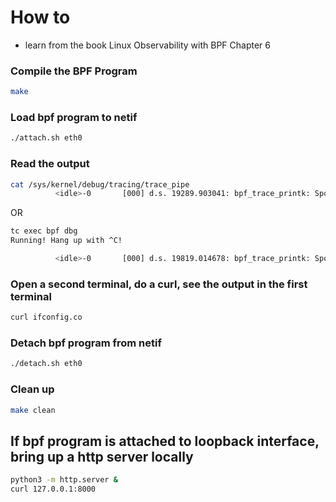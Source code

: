 # How to
- learn from the book Linux Observability with BPF Chapter 6
### Compile the BPF Program
```bash
make
```
### Load bpf program to netif 
```bash
./attach.sh eth0
```
### Read the output
```bash
cat /sys/kernel/debug/tracing/trace_pipe
          <idle>-0       [000] d.s. 19289.903041: bpf_trace_printk: Spot a HTTP request !
```
OR
```bash
tc exec bpf dbg
Running! Hang up with ^C!

          <idle>-0       [000] d.s. 19819.014678: bpf_trace_printk: Spot a HTTP request !
```
### Open a second terminal, do a curl, see the output in the first terminal
```bash
curl ifconfig.co
```
### Detach bpf program from netif
```bash
./detach.sh eth0
```
### Clean up
```bash
make clean
```
## If bpf program is attached to loopback interface, bring up a http server locally
```bash
python3 -m http.server &
curl 127.0.0.1:8000
```

